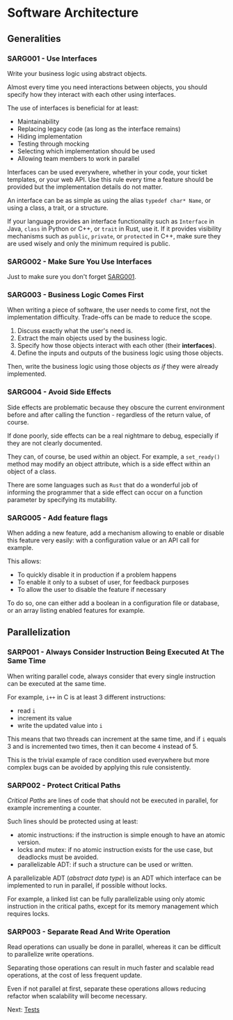 # Software Architecture

## Generalities

### SARG001 - Use Interfaces

Write your business logic using abstract objects.

Almost every time you need interactions between objects, you should specify how they interact with each other using interfaces.

The use of interfaces is beneficial for at least:

- Maintainability
- Replacing legacy code (as long as the interface remains)
- Hiding implementation
- Testing through mocking
- Selecting which implementation should be used
- Allowing team members to work in parallel

Interfaces can be used everywhere, whether in your code, your ticket templates, or your web API. Use this rule every time a feature should be provided but the implementation details do not matter.

An interface can be as simple as using the alias `typedef char* Name`, or using a class, a trait, or a structure.

If your language provides an interface functionality such as `Interface` in Java, `class` in Python or C++, or `trait` in Rust, use it.
If it provides visibility mechanisms such as `public`, `private`, or `protected` in C++, make sure they are used wisely and only the minimum required is public.

### SARG002 - Make Sure You Use Interfaces

Just to make sure you don't forget [SARG001](#sarg001---use-interfaces).

### SARG003 - Business Logic Comes First

When writing a piece of software, the user needs to come first, not the implementation difficulty. Trade-offs can be made to reduce the scope.

1. Discuss exactly what the user's need is.
1. Extract the main objects used by the business logic.
1. Specify how those objects interact with each other (their __interfaces__).
1. Define the inputs and outputs of the business logic using those objects.

Then, write the business logic using those objects _as if_ they were already implemented.

### SARG004 - Avoid Side Effects

Side effects are problematic because they obscure the current environment before and after calling the function - regardless of the return value, of course.

If done poorly, side effects can be a real nightmare to debug, especially if they are not clearly documented.

They can, of course, be used _within_ an object. For example, a `set_ready()` method may modify an object attribute, which is a side effect within an object of a class.

There are some languages such as `Rust` that do a wonderful job of informing the programmer that a side effect can occur on a function parameter by specifying its mutability.

### SARG005 - Add feature flags

When adding a new feature, add a mechanism allowing to enable or disable this feature very easily: with a configuration value or an API call for example.

This allows:

- To quickly disable it in production if a problem happens
- To enable it only to a subset of user, for feedback purposes
- To allow the user to disable the feature if necessary

To do so, one can either add a boolean in a configuration file or database, or an array listing enabled features for example.

## Parallelization

### SARP001 - Always Consider Instruction Being Executed At The Same Time

When writing parallel code, always consider that every single instruction can be executed at the same time.

For example, `i++` in C is at least 3 different instructions:

- read `i`
- increment its value
- write the updated value into `i`

This means that two threads can increment at the same time, and if `i` equals 3 and is incremented two times, then it can become `4` instead of 5.

This is the trivial example of race condition used everywhere but more complex bugs can be avoided by applying this rule consistently.

### SARP002 - Protect Critical Paths

_Critical Paths_ are lines of code that should not be executed in parallel, for example incrementing a counter.

Such lines should be protected using at least:

- atomic instructions: if the instruction is simple enough to have an atomic version.
- locks and mutex: if no atomic instruction exists for the use case, but deadlocks must be avoided.
- parallelizable ADT: if such a structure can be used or written.

A parallelizable ADT (_abstract data type_) is an ADT which interface can be implemented to run in parallel, if possible without locks.

For example, a linked list can be fully parallelizable using only atomic instruction in the critical paths, except for its memory management which requires locks.

### SARP003 - Separate Read And Write Operation

Read operations can usually be done in parallel, whereas it can be difficult to parallelize write operations.

Separating those operations can result in much faster and scalable read operations, at the cost of less frequent update.

Even if not parallel at first, separate these operations allows reducing refactor when scalability will become necessary.

Next: [Tests](./tests.md)
